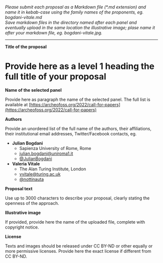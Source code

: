 *Please submit each proposal as a Markdown file (\*.md extension) and name it in kebab-case using the family names of the proponents, eg. bogdani-vitale.md  
Save markdown files in the directory named after each panel and eventually upload in the same location the illustrative image; plase name it after your markdown file, eg. bogdani-vitale.jpg.*

---

**Title of the proposal**

# Provide here as a level 1 heading the full title of your proposal


**Name of the selected panel**

Provide here as paragraph the name of the selected panel. The full list is available at [https://archeofoss.org/2022/call-for-papers](https://archeofoss.org/2022/call-for-papers)


**Authors**

Provide an unordered list of the full name of the authors, their affiliations, their institutional email addresses, Twitter/Facebook contacts, eg.
- **Julian Bogdani**
  - Sapienza University of Rome, Rome
  - [julian.bogdani@uniroma1.it](mailto:julian.bogdani@uniroma1.it)
  - [@JulianBogdani](https://twitter.com/JulianBogdani)
- **Valeria Vitale**
  - The Alan Turing Institute, London
  - [vvitale@turing.ac.uk](mailto:vvitale@turing.ac.uk)
  - [@nottinauta](https://twitter.com/nottinauta)


**Proposal text**

Use up to 3000 characters to describe your proposal, clearly stating the openness of the approach.


**Illustrative image**

If provided, provide here the name of the uploaded file, complete with copyright notice.


**License**

Texts and images should be released under CC BY-ND or other equally or more permissive licenses. Provide here the exact license if different from CC BY-ND.

